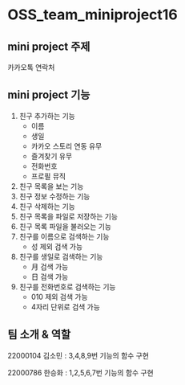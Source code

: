 # OSS_team_miniproject16

## mini project 주제 

카카오톡 연락처 

## mini project 기능 

1. 친구 추가하는 기능
    - 이름
    - 생일 
    - 카카오 스토리 연동 유무
    - 즐겨찾기 유무 
    - 전화번호
    - 프로필 뮤직 
2. 친구 목록을 보는 기능
3. 친구 정보 수정하는 기능
4. 친구 삭제하는 기능
5. 친구 목록을 파일로 저장하는 기능
6. 친구 목록 파일을 불러오는 기능
7. 친구를 이름으로 검색하는 기능
    - 성 제외 검색 가능
8. 친구를 생일로 검색하는 기능
    - 月 검색 가능
    - 日 검색 가능
9. 친구를 전화번호로 검색하는 기능
    - 010 제외 검색 가능
    - 4자리 단위로 검색 가능

## 팀 소개 & 역할 

22000104 김소민 : 3,4,8,9번 기능의 함수 구현

22000786 한승화 : 1,2,5,6,7번 기능의 함수 구현 
